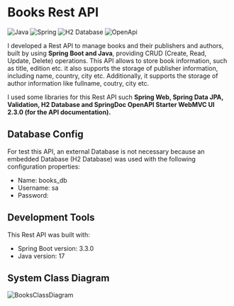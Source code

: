 # Books Rest API
![Java](https://img.shields.io/badge/Java-ED8B00?style=for-the-badge&logo=openjdk&logoColor=white) ![Spring](https://img.shields.io/badge/Spring-6DB33F?style=for-the-badge&logo=Spring&logoColor=white)  ![H2 Database](https://img.shields.io/badge/H2%20Database-018bff?style=for-the-badge&logoColor=white) ![OpenApi](https://img.shields.io/badge/Docs-OpenAPI-success?style=for-the-badge&logo=swagger)

I developed a Rest API to manage books and their publishers and authors, built by using **Spring Boot and Java**, providing CRUD (Create, Read, Update, Delete) operations. This API allows to store book information, such as title, edition etc. it also supports the storage of publisher information, including name, country, city etc. Additionally, it supports the storage of author information like fullname, coutry, city etc.

I used some libraries for this Rest API such **Spring Web, Spring Data JPA, Validation, H2 Database and SpringDoc OpenAPI Starter WebMVC UI 2.3.0 (for the API documentation).**

## Database Config
For test this API, an external Database is not necessary because an embedded Database (H2 Database) was used with the following configuration properties:

- Name: books_db
- Username: sa
- Password:

## Development Tools
This Rest API was built with:

- Spring Boot version: 3.3.0
- Java version: 17

## System Class Diagram

![BooksClassDiagram](https://github.com/MarcosTulioSDLV/Health-Tech/assets/41268178/12bd5a46-43e5-4837-8177-3e4445f1a772)

